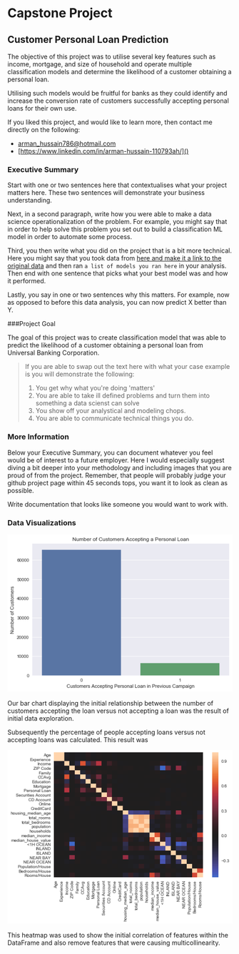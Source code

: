 # Capstone Project   
## Customer Personal Loan Prediction 

The objective of this project was to utilise several key features such as income, mortgage, and size of household and operate multiple classification models and determine the likelihood of a customer obtaining a personal loan. 

Utilising such models would be fruitful for banks as they could identify and increase the conversion rate of customers successfully accepting personal loans for their own use.

If you liked this project, and would like to learn more, then contact me directly on the following:

* [arman_hussain786@hotmail.com]()
* [https://www.linkedin.com/in/arman-hussain-110793ah/]()

### Executive Summary

Start with one or two sentences here that contextualises what your project matters here.
These two sentences will demonstrate your business understanding. 

Next, in a second paragraph, write how you were able to make a data science operationalization of the problem.
For example, you might say that in order to help solve this problem you set out to build a classification ML model in order to automate some process. 

Third, you then write what you did on the project that is a bit more technical.
Here you might say that you took data from [here and make it a link to the original data]() and then ran `a list of models you ran here` in your analysis.
Then end with one sentence that picks what your best model was and how it performed.

Lastly, you say in one or two sentences why this matters. 
For example, now as opposed to before this data analysis, you can now predict X better than Y. 

###Project Goal

The goal of this project was to create classification model that was able to predict the likelihood of a customer obtaining a personal loan from Universal Banking Corporation. 

> If you are able to swap out the text here with what your case example is you will demonstrate the following:
> 1. You get why what you're doing 'matters'
> 2. You are able to take ill defined problems and turn them into something a data scienst can solve
> 3. You show off your analystical and modeling chops.
> 4. You are able to communicate technical things you do.

### More Information

Below your Executive Summary, you can document whatever you feel would be of interest to a future employer.
Here I would especially suggest diving a bit deeper into your methodology and including images that you are proud of from the project. 
Remember, that people will probably judge your github project page within 45 seconds tops, you want it to look as clean as possible. 

Write documentation that looks like someone you would want to work with.

### Data Visualizations

![](Images/Acceptance.png)

Our bar chart displaying the initial relationship between the number of customers accepting the loan versus not accepting a loan was the result of initial data exploration. 

Subsequently the percentage of people accepting loans versus not accepting loans was calculated. This result was 

![](HeatMap.png)

This heatmap was used to show the initial correlation of features within the DataFrame and also remove features that were causing multicollinearity. 




